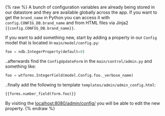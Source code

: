 {% raw %} A bunch of configuration variables are already being stored in our datastore and they are available globally across the app. If you want to get the `brand_name` in Python you can access it with `config.CONFIG_DB.brand_name` and from HTML files via Jinja2 `{{config.CONFIG_DB.brand_name}}`.

If you want to add something new, start by adding a property in our `Config` model that is located in `main/model/config.py`:

```python
foo = ndb.IntegerProperty(default=0)
```

..afterwards find the `ConfigUpdateForm` in the `main/control/admin.py` and something like:

```python
foo = wtforms.IntegerField(model.Config.foo._verbose_name)
```

..finally add the following to template `templates/admin/admin_config.html`:

```html
{{forms.number_field(form.foo)}}
```

By visiting the [localhost:8080/admin/config/](http://localhost:8080/admin/config/) you will be able to edit the new property. {% endraw %}
